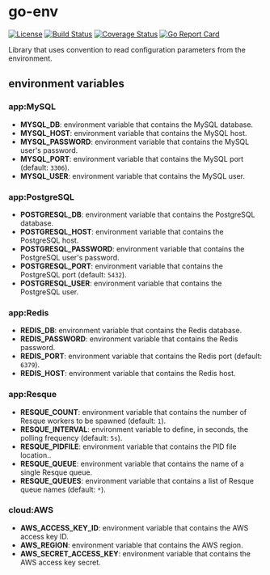 # go-env

[![License](https://img.shields.io/badge/license-Apache%20License%202.0-blue.svg?style=flat)][license]
[![Build Status](https://travis-ci.org/steenzout/go-env.svg?branch=master)](https://travis-ci.org/steenzout/go-env/)
[![Coverage Status](https://coveralls.io/repos/steenzout/go-env/badge.svg?branch=master&service=github)](https://coveralls.io/github/steenzout/go-env?branch=master)
[![Go Report Card](https://goreportcard.com/badge/github.com/steenzout/go-env)](https://goreportcard.com/report/github.com/steenzout/go-env)

Library that uses convention to read configuration parameters from the environment.


## environment variables

### app:MySQL

- **MYSQL_DB**: environment variable that contains the MySQL database.
- **MYSQL_HOST**: environment variable that contains the MySQL host.
- **MYSQL_PASSWORD**: environment variable that contains the MySQL user's password.
- **MYSQL_PORT**: environment variable that contains the MySQL port (default: `3306`).
- **MYSQL_USER**: environment variable that contains the MySQL user.

### app:PostgreSQL

- **POSTGRESQL_DB**: environment variable that contains the PostgreSQL database.
- **POSTGRESQL_HOST**: environment variable that contains the PostgreSQL host.
- **POSTGRESQL_PASSWORD**: environment variable that contains the PostgreSQL user's password.
- **POSTGRESQL_PORT**: environment variable that contains the PostgreSQL port (default: `5432`).
- **POSTGRESQL_USER**: environment variable that contains the PostgreSQL user.

### app:Redis

- **REDIS_DB**: environment variable that contains the Redis database.
- **REDIS_PASSWORD**: environment variable that contains the Redis password.
- **REDIS_PORT**: environment variable that contains the Redis port (default: `6379`).
- **REDIS_HOST**: environment variable that contains the Redis host.


### app:Resque

- **RESQUE_COUNT**: environment variable that contains the number of Resque workers to be spawned (default: `1`).
- **RESQUE_INTERVAL**: environment variable to define, in seconds, the polling frequency (default: `5s`).
- **RESQUE_PIDFILE**: environment variable that contains the PID file location..
- **RESQUE_QUEUE**: environment variable that contains the name of a single Resque queue.
- **RESQUE_QUEUES**: environment variable that contains a list of Resque queue names (default: `*`).


### cloud:AWS

- **AWS_ACCESS_KEY_ID**: environment variable that contains the AWS access key ID.
- **AWS_REGION**: environment variable that contains the AWS region.
- **AWS_SECRET_ACCESS_KEY**: environment variable that contains the AWS access key secret.


[license]:  https://raw.githubusercontent.com/steenzout/go-env/master/LICENSE   "Apache License 2.0"
